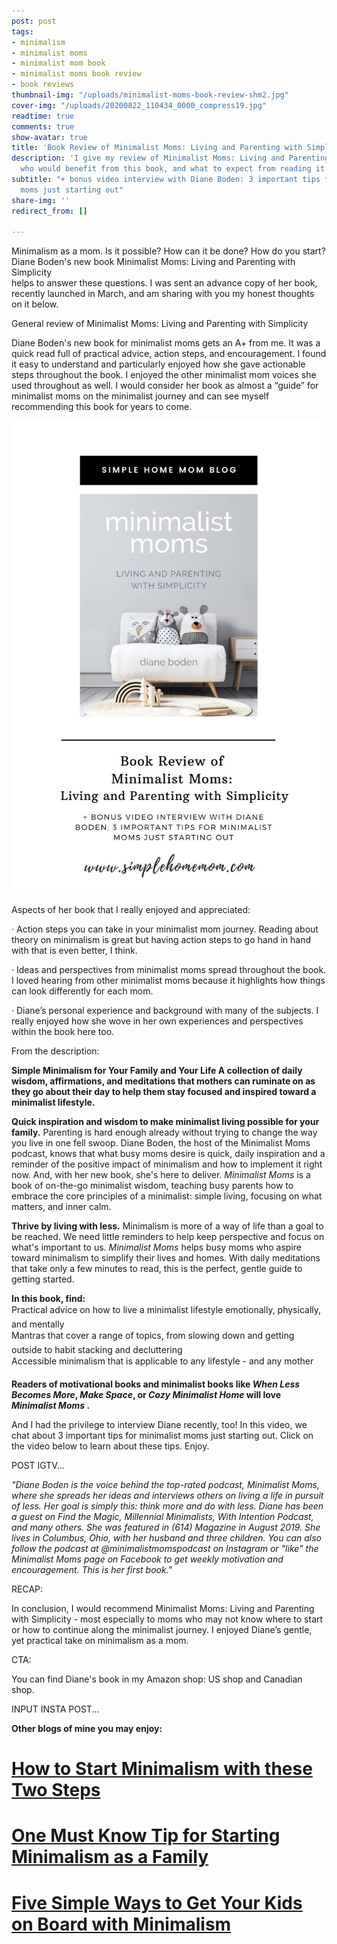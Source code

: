 ```yaml
---
post: post
tags:
- minimalism
- minimalist moms
- minimalist mom book
- minimalist moms book review
- book reviews
thumbnail-img: "/uploads/minimalist-moms-book-review-shm2.jpg"
cover-img: "/uploads/20200822_110434_0000_compress19.jpg"
readtime: true
comments: true
show-avatar: true
title: 'Book Review of Minimalist Moms: Living and Parenting with Simplicity'
description: 'I give my review of Minimalist Moms: Living and Parenting with Simplicity,
  who would benefit from this book, and what to expect from reading it.'
subtitle: "+ bonus video interview with Diane Boden: 3 important tips for minimalist
  moms just starting out"
share-img: ''
redirect_from: []

---
```

Minimalism as a mom. Is it possible? How can it be done? How do you start? Diane Boden's new book Minimalist Moms: Living and Parenting with Simplicity  
helps to answer these questions. I was sent an advance copy of her book, recently launched in March, and am sharing with you my honest thoughts on it below.

General review of Minimalist Moms: Living and Parenting with Simplicity

Diane Boden's new book for minimalist moms gets an A+ from me. It was a quick read full of practical advice, action steps, and encouragement. I found it easy to understand and particularly enjoyed how she gave actionable steps throughout the book. I enjoyed the other minimalist mom voices she used throughout as well. I would consider her book as almost a “guide” for minimalist moms on the minimalist journey and can see myself recommending this book for years to come.

![](/uploads/minimalist-moms-book-review-blog-shm.jpg)

Aspects of her book that I really enjoyed and appreciated:

· Action steps you can take in your minimalist mom journey. Reading about theory on minimalism is great but having action steps to go hand in hand with that is even better, I think.

· Ideas and perspectives from minimalist moms spread throughout the book. I loved hearing from other minimalist moms because it highlights how things can look differently for each mom.

· Diane’s personal experience and background with many of the subjects. I really enjoyed how she wove in her own experiences and perspectives within the book here too.

From the description:

**Simple Minimalism for Your Family and Your Life A collection of daily wisdom, affirmations, and meditations that mothers can ruminate on as they go about their day to help them stay focused and inspired toward a minimalist lifestyle.**

**Quick inspiration and wisdom to make minimalist living possible for your family.** Parenting is hard enough already without trying to change the way you live in one fell swoop. Diane Boden, the host of the Minimalist Moms podcast, knows that what busy moms desire is quick, daily inspiration and a reminder of the positive impact of minimalism and how to implement it right now. And, with her new book, she's here to deliver. _Minimalist Moms_ is a book of on-the-go minimalist wisdom, teaching busy parents how to embrace the core principles of a minimalist: simple living, focusing on what matters, and inner calm.

**Thrive by living with less.** Minimalism is more of a way of life than a goal to be reached. We need little reminders to help keep perspective and focus on what's important to us. _Minimalist Moms_ helps busy moms who aspire toward minimalism to simplify their lives and homes. With daily meditations that take only a few minutes to read, this is the perfect, gentle guide to getting started.

**In this book, find:**  
 Practical advice on how to live a minimalist lifestyle emotionally, physically, and mentally  
 Mantras that cover a range of topics, from slowing down and getting outside to habit stacking and decluttering  
 Accessible minimalism that is applicable to any lifestyle - and any mother

**Readers of motivational books and minimalist books like _When Less Becomes More_, _Make Space_, or _Cozy Minimalist Home_ will love _Minimalist Moms_ .**

And I had the privilege to interview Diane recently, too! In this video, we chat about 3 important tips for minimalist moms just starting out. Click on the video below to learn about these tips. Enjoy.

POST IGTV...

_"Diane Boden is the voice behind the top-rated podcast, Minimalist Moms, where she spreads her ideas and interviews others on living a life in pursuit of less. Her goal is simply this: think more and do with less. Diane has been a guest on Find the Magic, Millennial Minimalists, With Intention Podcast, and many others. She was featured in (614) Magazine in August 2019. She lives in Columbus, Ohio, with her husband and three children. You can also follow the podcast at @minimalistmomspodcast on Instagram or "like" the Minimalist Moms page on Facebook to get weekly motivation and encouragement. This is her first book."_

RECAP:

In conclusion, I would recommend Minimalist Moms: Living and Parenting with Simplicity - most especially to moms who may not know where to start or how to continue along the minimalist journey. I enjoyed Diane’s gentle, yet practical take on minimalism as a mom.

CTA:

You can find Diane's book in my Amazon shop: US shop and Canadian shop.

INPUT INSTA POST...

**Other blogs of mine you may enjoy:**

# [How to Start Minimalism with these Two Steps](https://www.simplehomemom.com/how-to-start-minimalism-with-these-two-steps/)

# [One Must Know Tip for Starting Minimalism as a Family](https://www.simplehomemom.com/one-tip-for-starting-minimalism-as-a-family/)

# [Five Simple Ways to Get Your Kids on Board with Minimalism](https://www.simplehomemom.com/five-simple-ways-to-get-your-kids-on-board-with-minimalism/)